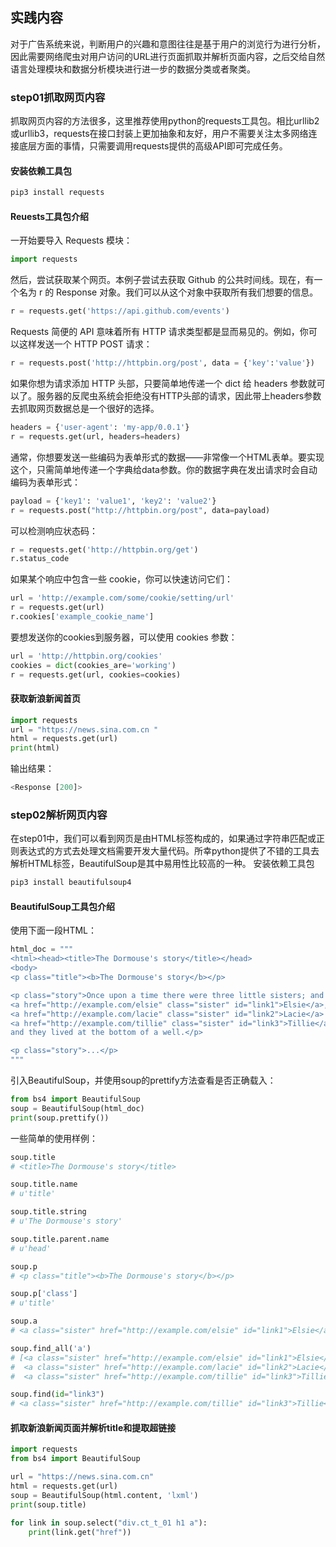 ## 实践内容

对于广告系统来说，判断用户的兴趣和意图往往是基于用户的浏览行为进行分析，因此需要网络爬虫对用户访问的URL进行页面抓取并解析页面内容，之后交给自然语言处理模块和数据分析模块进行进一步的数据分类或者聚类。

### step01抓取网页内容

抓取网页内容的方法很多，这里推荐使用python的requests工具包。相比urllib2或urllib3，requests在接口封装上更加抽象和友好，用户不需要关注太多网络连接底层方面的事情，只需要调用requests提供的高级API即可完成任务。
#### 安装依赖工具包
```python
pip3 install requests
```
#### Reuests工具包介绍
一开始要导入 Requests 模块：
```python
import requests
```
然后，尝试获取某个网页。本例子尝试去获取 Github 的公共时间线。现在，有一个名为 r 的 Response 对象。我们可以从这个对象中获取所有我们想要的信息。
```python
r = requests.get('https://api.github.com/events')
```
Requests 简便的 API 意味着所有 HTTP 请求类型都是显而易见的。例如，你可以这样发送一个 HTTP POST 请求：
```python
r = requests.post('http://httpbin.org/post', data = {'key':'value'})
```
如果你想为请求添加 HTTP 头部，只要简单地传递一个 dict 给 headers 参数就可以了。服务器的反爬虫系统会拒绝没有HTTP头部的请求，因此带上headers参数去抓取网页数据总是一个很好的选择。
```python
headers = {'user-agent': 'my-app/0.0.1'}
r = requests.get(url, headers=headers)
```
通常，你想要发送一些编码为表单形式的数据——非常像一个HTML表单。要实现这个，只需简单地传递一个字典给data参数。你的数据字典在发出请求时会自动编码为表单形式：
```python
payload = {'key1': 'value1', 'key2': 'value2'}
r = requests.post("http://httpbin.org/post", data=payload)
```
可以检测响应状态码：
```python
r = requests.get('http://httpbin.org/get')
r.status_code
```
如果某个响应中包含一些 cookie，你可以快速访问它们：
```python
url = 'http://example.com/some/cookie/setting/url'
r = requests.get(url)
r.cookies['example_cookie_name']
```
要想发送你的cookies到服务器，可以使用 cookies 参数：
```python
url = 'http://httpbin.org/cookies'
cookies = dict(cookies_are='working')
r = requests.get(url, cookies=cookies)
```
#### 获取新浪新闻首页
```python
import requests
url = "https://news.sina.com.cn "
html = requests.get(url)
print(html) 
```
输出结果：
```python
<Response [200]>
```

### step02解析网页内容

在step01中，我们可以看到网页是由HTML标签构成的，如果通过字符串匹配或正则表达式的方式去处理文档需要开发大量代码。所幸python提供了不错的工具去解析HTML标签，BeautifulSoup是其中易用性比较高的一种。
安装依赖工具包
```python
pip3 install beautifulsoup4
```
#### BeautifulSoup工具包介绍
使用下面一段HTML：
```python
html_doc = """  
<html><head><title>The Dormouse's story</title></head>  
<body>  
<p class="title"><b>The Dormouse's story</b></p>  

<p class="story">Once upon a time there were three little sisters; and their names were
<a href="http://example.com/elsie" class="sister" id="link1">Elsie</a>,
<a href="http://example.com/lacie" class="sister" id="link2">Lacie</a> and
<a href="http://example.com/tillie" class="sister" id="link3">Tillie</a>;
and they lived at the bottom of a well.</p>  

<p class="story">...</p>
"""
```
引入BeautifulSoup，并使用soup的prettify方法查看是否正确载入：
```python
from bs4 import BeautifulSoup
soup = BeautifulSoup(html_doc)
print(soup.prettify())
```
一些简单的使用样例：
```python
soup.title
# <title>The Dormouse's story</title>

soup.title.name
# u'title'

soup.title.string
# u'The Dormouse's story'

soup.title.parent.name
# u'head'

soup.p
# <p class="title"><b>The Dormouse's story</b></p>

soup.p['class']
# u'title'

soup.a
# <a class="sister" href="http://example.com/elsie" id="link1">Elsie</a>

soup.find_all('a')
# [<a class="sister" href="http://example.com/elsie" id="link1">Elsie</a>,
#  <a class="sister" href="http://example.com/lacie" id="link2">Lacie</a>,
#  <a class="sister" href="http://example.com/tillie" id="link3">Tillie</a>]

soup.find(id="link3")
# <a class="sister" href="http://example.com/tillie" id="link3">Tillie</a>
```

#### 抓取新浪新闻页面并解析title和提取超链接
```python
import requests
from bs4 import BeautifulSoup

url = "https://news.sina.com.cn"
html = requests.get(url)
soup = BeautifulSoup(html.content, 'lxml')
print(soup.title)

for link in soup.select("div.ct_t_01 h1 a"):
    print(link.get("href"))
```
